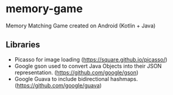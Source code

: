 # memory-game
Memory Matching Game created on Android (Kotlin + Java)

## Libraries

- Picasso for image loading (https://square.github.io/picasso/)
- Google gson used to convert Java Objects into their JSON representation. (https://github.com/google/gson)
- Google Guava to include bidirectional hashmaps. (https://github.com/google/guava)
